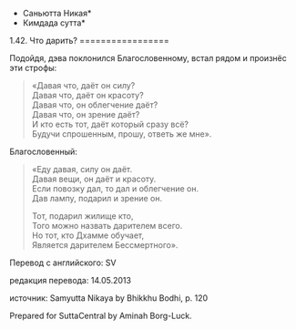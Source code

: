 * Саньютта Никая*
* Кимдада сутта*

1\.42\. Что дарить?
\=\=\=\=\=\=\=\=\=\=\=\=\=\=\=\=\=

Подойдя, дэва поклонился Благословенному, встал рядом и произнёс эти строфы:

> «Давая что, даёт он силу?  
> Давая что, даёт он красоту?  
> Давая что, он облегчение даёт?  
> Давая что, он зрение даёт?  
> И кто есть тот, даёт который сразу всё?  
> Будучи спрошенным, прошу, ответь же мне»\.

Благословенный:

> «Еду давая, силу он даёт\.  
> Давая вещи, он даёт и красоту\.  
> Если повозку дал, то дал и облегчение он\.  
> Дав лампу, подарил и зрение он\.  
>   
> Тот, подарил жилище кто,  
> Того можно назвать дарителем всего\.  
> Но тот, кто Дхамме обучает,  
> Является дарителем Бессмертного»\.

Перевод с английского: SV

редакция перевода: 14\.05\.2013

источник: Samyutta Nikaya by Bhikkhu Bodhi, p\. 120

Prepared for SuttaCentral by Aminah Borg\-Luck\.